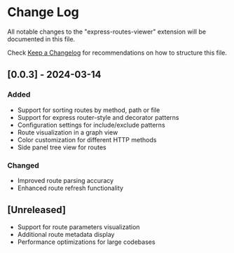# Change Log

All notable changes to the "express-routes-viewer" extension will be documented in this file.

Check [Keep a Changelog](http://keepachangelog.com/) for recommendations on how to structure this file.

## [0.0.3] - 2024-03-14

### Added
- Support for sorting routes by method, path or file
- Support for express router-style and decorator patterns
- Configuration settings for include/exclude patterns
- Route visualization in a graph view
- Color customization for different HTTP methods
- Side panel tree view for routes

### Changed
- Improved route parsing accuracy
- Enhanced route refresh functionality

## [Unreleased]
- Support for route parameters visualization
- Additional route metadata display
- Performance optimizations for large codebases